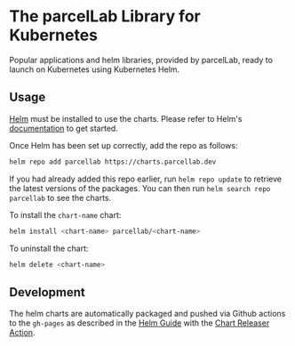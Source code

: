 # The parcelLab Library for Kubernetes

Popular applications and helm libraries, provided by parcelLab, ready to launch
on Kubernetes using Kubernetes Helm.

## Usage

[Helm](https://helm.sh) must be installed to use the charts. Please refer to
Helm's [documentation](https://helm.sh/docs) to get started.

Once Helm has been set up correctly, add the repo as follows:

```sh
helm repo add parcellab https://charts.parcellab.dev
```

If you had already added this repo earlier, run `helm repo update` to retrieve
the latest versions of the packages. You can then run `helm search repo
parcellab` to see the charts.

To install the `chart-name` chart:

```sh
helm install <chart-name> parcellab/<chart-name>
```

To uninstall the chart:

```sh
helm delete <chart-name>
```

## Development

The helm charts are automatically packaged and pushed via Github actions to
the `gh-pages` as described in the [Helm Guide](https://helm.sh/docs/topics/chart_repository/#github-pages-example)
with the [Chart Releaser Action](https://helm.sh/docs/howto/chart_releaser_action/).
